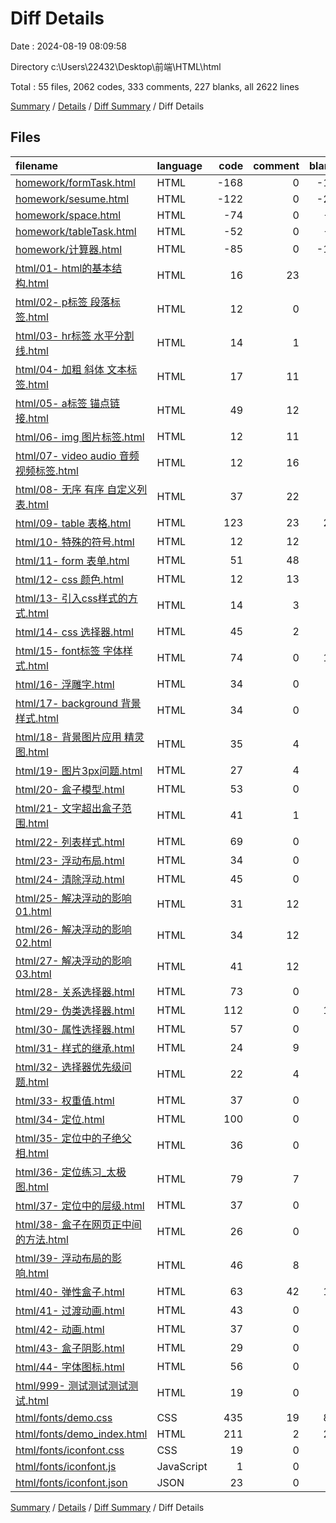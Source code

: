 # Diff Details

Date : 2024-08-19 08:09:58

Directory c:\\Users\\22432\\Desktop\\前端\\HTML\\html

Total : 55 files,  2062 codes, 333 comments, 227 blanks, all 2622 lines

[Summary](results.md) / [Details](details.md) / [Diff Summary](diff.md) / Diff Details

## Files
| filename | language | code | comment | blank | total |
| :--- | :--- | ---: | ---: | ---: | ---: |
| [homework/formTask.html](/homework/formTask.html) | HTML | -168 | 0 | -18 | -186 |
| [homework/sesume.html](/homework/sesume.html) | HTML | -122 | 0 | -26 | -148 |
| [homework/space.html](/homework/space.html) | HTML | -74 | 0 | -4 | -78 |
| [homework/tableTask.html](/homework/tableTask.html) | HTML | -52 | 0 | -4 | -56 |
| [homework/计算器.html](/homework/%E8%AE%A1%E7%AE%97%E5%99%A8.html) | HTML | -85 | 0 | -12 | -97 |
| [html/01- html的基本结构.html](/html/01-%20html%E7%9A%84%E5%9F%BA%E6%9C%AC%E7%BB%93%E6%9E%84.html) | HTML | 16 | 23 | 0 | 39 |
| [html/02- p标签 段落标签.html](/html/02-%20p%E6%A0%87%E7%AD%BE%20%E6%AE%B5%E8%90%BD%E6%A0%87%E7%AD%BE.html) | HTML | 12 | 0 | 2 | 14 |
| [html/03- hr标签 水平分割线.html](/html/03-%20hr%E6%A0%87%E7%AD%BE%20%E6%B0%B4%E5%B9%B3%E5%88%86%E5%89%B2%E7%BA%BF.html) | HTML | 14 | 1 | 4 | 19 |
| [html/04- 加粗 斜体 文本标签.html](/html/04-%20%E5%8A%A0%E7%B2%97%20%E6%96%9C%E4%BD%93%20%E6%96%87%E6%9C%AC%E6%A0%87%E7%AD%BE.html) | HTML | 17 | 11 | 3 | 31 |
| [html/05- a标签 锚点链接.html](/html/05-%20a%E6%A0%87%E7%AD%BE%20%E9%94%9A%E7%82%B9%E9%93%BE%E6%8E%A5.html) | HTML | 49 | 12 | 5 | 66 |
| [html/06- img 图片标签.html](/html/06-%20img%20%E5%9B%BE%E7%89%87%E6%A0%87%E7%AD%BE.html) | HTML | 12 | 11 | 0 | 23 |
| [html/07- video audio 音频视频标签.html](/html/07-%20video%20audio%20%E9%9F%B3%E9%A2%91%E8%A7%86%E9%A2%91%E6%A0%87%E7%AD%BE.html) | HTML | 12 | 16 | 1 | 29 |
| [html/08- 无序 有序 自定义列表.html](/html/08-%20%E6%97%A0%E5%BA%8F%20%E6%9C%89%E5%BA%8F%20%E8%87%AA%E5%AE%9A%E4%B9%89%E5%88%97%E8%A1%A8.html) | HTML | 37 | 22 | 2 | 61 |
| [html/09- table 表格.html](/html/09-%20table%20%E8%A1%A8%E6%A0%BC.html) | HTML | 123 | 23 | 24 | 170 |
| [html/10- 特殊的符号.html](/html/10-%20%E7%89%B9%E6%AE%8A%E7%9A%84%E7%AC%A6%E5%8F%B7.html) | HTML | 12 | 12 | 0 | 24 |
| [html/11- form 表单.html](/html/11-%20form%20%E8%A1%A8%E5%8D%95.html) | HTML | 51 | 48 | 3 | 102 |
| [html/12- css 颜色.html](/html/12-%20css%20%E9%A2%9C%E8%89%B2.html) | HTML | 12 | 13 | 0 | 25 |
| [html/13- 引入css样式的方式.html](/html/13-%20%E5%BC%95%E5%85%A5css%E6%A0%B7%E5%BC%8F%E7%9A%84%E6%96%B9%E5%BC%8F.html) | HTML | 14 | 3 | 1 | 18 |
| [html/14- css 选择器.html](/html/14-%20css%20%E9%80%89%E6%8B%A9%E5%99%A8.html) | HTML | 45 | 2 | 1 | 48 |
| [html/15- font标签 字体样式.html](/html/15-%20font%E6%A0%87%E7%AD%BE%20%E5%AD%97%E4%BD%93%E6%A0%B7%E5%BC%8F.html) | HTML | 74 | 0 | 16 | 90 |
| [html/16- 浮雕字.html](/html/16-%20%E6%B5%AE%E9%9B%95%E5%AD%97.html) | HTML | 34 | 0 | 1 | 35 |
| [html/17- background 背景样式.html](/html/17-%20background%20%E8%83%8C%E6%99%AF%E6%A0%B7%E5%BC%8F.html) | HTML | 34 | 0 | 1 | 35 |
| [html/18- 背景图片应用  精灵图.html](/html/18-%20%E8%83%8C%E6%99%AF%E5%9B%BE%E7%89%87%E5%BA%94%E7%94%A8%20%20%E7%B2%BE%E7%81%B5%E5%9B%BE.html) | HTML | 35 | 4 | 6 | 45 |
| [html/19- 图片3px问题.html](/html/19-%20%E5%9B%BE%E7%89%873px%E9%97%AE%E9%A2%98.html) | HTML | 27 | 4 | 1 | 32 |
| [html/20- 盒子模型.html](/html/20-%20%E7%9B%92%E5%AD%90%E6%A8%A1%E5%9E%8B.html) | HTML | 53 | 0 | 2 | 55 |
| [html/21- 文字超出盒子范围.html](/html/21-%20%E6%96%87%E5%AD%97%E8%B6%85%E5%87%BA%E7%9B%92%E5%AD%90%E8%8C%83%E5%9B%B4.html) | HTML | 41 | 1 | 4 | 46 |
| [html/22- 列表样式.html](/html/22-%20%E5%88%97%E8%A1%A8%E6%A0%B7%E5%BC%8F.html) | HTML | 69 | 0 | 5 | 74 |
| [html/23- 浮动布局.html](/html/23-%20%E6%B5%AE%E5%8A%A8%E5%B8%83%E5%B1%80.html) | HTML | 34 | 0 | 2 | 36 |
| [html/24- 清除浮动.html](/html/24-%20%E6%B8%85%E9%99%A4%E6%B5%AE%E5%8A%A8.html) | HTML | 45 | 0 | 2 | 47 |
| [html/25- 解决浮动的影响01.html](/html/25-%20%E8%A7%A3%E5%86%B3%E6%B5%AE%E5%8A%A8%E7%9A%84%E5%BD%B1%E5%93%8D01.html) | HTML | 31 | 12 | 6 | 49 |
| [html/26- 解决浮动的影响02.html](/html/26-%20%E8%A7%A3%E5%86%B3%E6%B5%AE%E5%8A%A8%E7%9A%84%E5%BD%B1%E5%93%8D02.html) | HTML | 34 | 12 | 6 | 52 |
| [html/27- 解决浮动的影响03.html](/html/27-%20%E8%A7%A3%E5%86%B3%E6%B5%AE%E5%8A%A8%E7%9A%84%E5%BD%B1%E5%93%8D03.html) | HTML | 41 | 12 | 8 | 61 |
| [html/28- 关系选择器.html](/html/28-%20%E5%85%B3%E7%B3%BB%E9%80%89%E6%8B%A9%E5%99%A8.html) | HTML | 73 | 0 | 6 | 79 |
| [html/29- 伪类选择器.html](/html/29-%20%E4%BC%AA%E7%B1%BB%E9%80%89%E6%8B%A9%E5%99%A8.html) | HTML | 112 | 0 | 17 | 129 |
| [html/30- 属性选择器.html](/html/30-%20%E5%B1%9E%E6%80%A7%E9%80%89%E6%8B%A9%E5%99%A8.html) | HTML | 57 | 0 | 8 | 65 |
| [html/31- 样式的继承.html](/html/31-%20%E6%A0%B7%E5%BC%8F%E7%9A%84%E7%BB%A7%E6%89%BF.html) | HTML | 24 | 9 | 3 | 36 |
| [html/32- 选择器优先级问题.html](/html/32-%20%E9%80%89%E6%8B%A9%E5%99%A8%E4%BC%98%E5%85%88%E7%BA%A7%E9%97%AE%E9%A2%98.html) | HTML | 22 | 4 | 1 | 27 |
| [html/33- 权重值.html](/html/33-%20%E6%9D%83%E9%87%8D%E5%80%BC.html) | HTML | 37 | 0 | 6 | 43 |
| [html/34- 定位.html](/html/34-%20%E5%AE%9A%E4%BD%8D.html) | HTML | 100 | 0 | 3 | 103 |
| [html/35- 定位中的子绝父相.html](/html/35-%20%E5%AE%9A%E4%BD%8D%E4%B8%AD%E7%9A%84%E5%AD%90%E7%BB%9D%E7%88%B6%E7%9B%B8.html) | HTML | 36 | 0 | 0 | 36 |
| [html/36- 定位练习_太极图.html](/html/36-%20%E5%AE%9A%E4%BD%8D%E7%BB%83%E4%B9%A0_%E5%A4%AA%E6%9E%81%E5%9B%BE.html) | HTML | 79 | 7 | 8 | 94 |
| [html/37- 定位中的层级.html](/html/37-%20%E5%AE%9A%E4%BD%8D%E4%B8%AD%E7%9A%84%E5%B1%82%E7%BA%A7.html) | HTML | 37 | 0 | 1 | 38 |
| [html/38- 盒子在网页正中间的方法.html](/html/38-%20%E7%9B%92%E5%AD%90%E5%9C%A8%E7%BD%91%E9%A1%B5%E6%AD%A3%E4%B8%AD%E9%97%B4%E7%9A%84%E6%96%B9%E6%B3%95.html) | HTML | 26 | 0 | 0 | 26 |
| [html/39- 浮动布局的影响.html](/html/39-%20%E6%B5%AE%E5%8A%A8%E5%B8%83%E5%B1%80%E7%9A%84%E5%BD%B1%E5%93%8D.html) | HTML | 46 | 8 | 0 | 54 |
| [html/40- 弹性盒子.html](/html/40-%20%E5%BC%B9%E6%80%A7%E7%9B%92%E5%AD%90.html) | HTML | 63 | 42 | 11 | 116 |
| [html/41- 过渡动画.html](/html/41-%20%E8%BF%87%E6%B8%A1%E5%8A%A8%E7%94%BB.html) | HTML | 43 | 0 | 1 | 44 |
| [html/42- 动画.html](/html/42-%20%E5%8A%A8%E7%94%BB.html) | HTML | 37 | 0 | 2 | 39 |
| [html/43- 盒子阴影.html](/html/43-%20%E7%9B%92%E5%AD%90%E9%98%B4%E5%BD%B1.html) | HTML | 29 | 0 | 1 | 30 |
| [html/44- 字体图标.html](/html/44-%20%E5%AD%97%E4%BD%93%E5%9B%BE%E6%A0%87.html) | HTML | 56 | 0 | 1 | 57 |
| [html/999- 测试测试测试测试.html](/html/999-%20%E6%B5%8B%E8%AF%95%E6%B5%8B%E8%AF%95%E6%B5%8B%E8%AF%95%E6%B5%8B%E8%AF%95.html) | HTML | 19 | 0 | 2 | 21 |
| [html/fonts/demo.css](/html/fonts/demo.css) | CSS | 435 | 19 | 86 | 540 |
| [html/fonts/demo_index.html](/html/fonts/demo_index.html) | HTML | 211 | 2 | 22 | 235 |
| [html/fonts/iconfont.css](/html/fonts/iconfont.css) | CSS | 19 | 0 | 5 | 24 |
| [html/fonts/iconfont.js](/html/fonts/iconfont.js) | JavaScript | 1 | 0 | 0 | 1 |
| [html/fonts/iconfont.json](/html/fonts/iconfont.json) | JSON | 23 | 0 | 1 | 24 |

[Summary](results.md) / [Details](details.md) / [Diff Summary](diff.md) / Diff Details